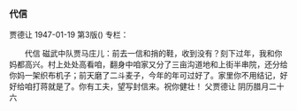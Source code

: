 ### 代信
贾德让
1947-01-19
第3版()
专栏：

　　代信
    磁武中队贾马庄儿：前去一信和捎的鞋，收到没有？刻下过年，我和你妈都高兴。村上处处高看咱，翻身中咱家又分了三亩沟道地和上街半串院，还分给你妈一架织布机子；前天磨了二斗麦子，今年的年可过好了。家里你不用结记，好好给咱打蒋就是了。你有工夫，望写封信来。祝你健壮！
    父贾德让
    阴历腊月二十六
